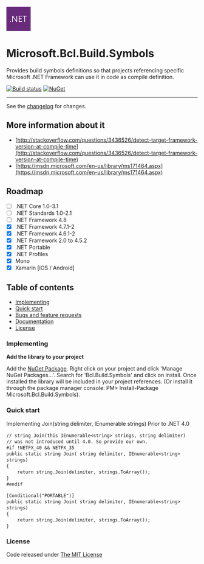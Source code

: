 ![logo](.editoricon.png)

# Microsoft.Bcl.Build.Symbols

Provides build symbols definitions so that projects referencing specific Microsoft .NET Framework can use it in code as compile definition.

[![Build status](https://ci.appveyor.com/api/projects/status/uciwrypxuvsbeuqa?svg=true)](https://ci.appveyor.com/project/ennerperez/microsoft-bcl-build-symbols)
[![NuGet](http://img.shields.io/nuget/v/Microsoft.Bcl.Build.Symbols.svg)](https://www.nuget.org/packages/Microsoft.Bcl.Build.Symbols/)

---------------------------------------

See the [changelog](CHANGELOG.md) for changes.

## More information about it

- [http://stackoverflow.com/questions/3436526/detect-target-framework-version-at-compile-time](http://stackoverflow.com/questions/3436526/detect-target-framework-version-at-compile-time)
- [https://msdn.microsoft.com/en-us/library/ms171464.aspx](https://msdn.microsoft.com/en-us/library/ms171464.aspx)

## Roadmap

- [ ] .NET Core 1.0-3.1
- [ ] .NET Standards 1.0-2.1
- [ ] .NET Framework 4.8
- [x] .NET Framework 4.7.1-2
- [x] .NET Framework 4.6.1-2
- [x] .NET Framework 2.0 to 4.5.2
- [x] .NET Portable
- [x] .NET Profiles
- [x] Mono
- [x] Xamarin [iOS / Android]

## Table of contents

* [Implementing](#implementing)
* [Quick start](#quick-start)
* [Bugs and feature requests](#bugs-and-feature-requests)
* [Documentation](#documentation)
* [License](#license)

### Implementing

**Add the library to your project**

Add the [NuGet Package](https://www.nuget.org/packages/Microsoft.Bcl.Build.Symbols/). Right click on your project and click 'Manage NuGet Packages...'. Search for 'Bcl.Build.Symbols' and click on install. Once installed the library will be included in your project references. (Or install it through the package manager console: PM> Install-Package Microsoft.Bcl.Build.Symbols).

### Quick start

Implementing Join(string delimiter, IEnumerable strings) Prior to .NET 4.0

```
// string Join(this IEnumerable<string> strings, string delimiter)
// was not introduced until 4.0. So provide our own.
#if !NETFX_40 && NETFX_35
public static string Join( string delimiter, IEnumerable<string> strings)
{
    return string.Join(delimiter, strings.ToArray());
}
#endif
```

```
[Conditional("PORTABLE")]
public static string Join( string delimiter, IEnumerable<string> strings)
{
    return string.Join(delimiter, strings.ToArray());
}
```

### License

Code released under [The MIT License](LICENSE)